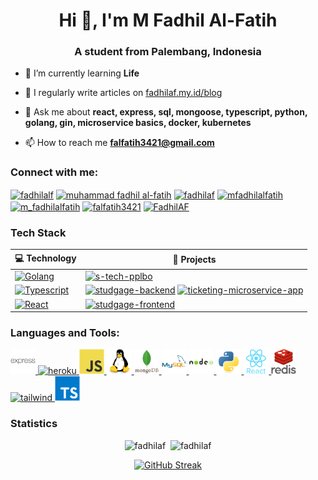 <!--
**FadhilAF/FadhilAF** is a ✨ _special_ ✨ repository because its `README.md` (this file) appears on your GitHub profile.

Here are some ideas to get you started:

- 🔭 I’m currently working on ...
- 🌱 I’m currently learning ...
- 👯 I’m looking to collaborate on ...
- 🤔 I’m looking for help with ...
- 💬 Ask me about ...
- 📫 How to reach me: ...
- 😄 Pronouns: ...
- ⚡ Fun fact: ...
-->

<div align="center">
    <h1>Hi 👋, I'm M Fadhil Al-Fatih</h1>
    <h3>A student from Palembang, Indonesia</h3>
</div>

- 🌱 I’m currently learning **Life**

- 📝 I regularly write articles on [fadhilaf.my.id/blog](fadhilaf.my.id/blog)

- 💬 Ask me about **react, express, sql, mongoose, typescript, python, golang, gin, microservice basics, docker, kubernetes**

- 📫 How to reach me **falfatih3421@gmail.com**

### Connect with me:
<a href="https://twitter.com/fadhilalf" target="blank"><img align="center" src="https://raw.githubusercontent.com/rahuldkjain/github-profile-readme-generator/master/src/images/icons/Social/twitter.svg" alt="fadhilalf" height="30" width="40" /></a>
<a href="https://www.linkedin.com/in/muhammad-fadhil-al-fatih/" target="blank"><img align="center" src="https://raw.githubusercontent.com/rahuldkjain/github-profile-readme-generator/master/src/images/icons/Social/linked-in-alt.svg" alt="muhammad fadhil al-fatih" height="30" width="40" /></a>
<a href="https://stackoverflow.com/users/fadhilaf" target="blank"><img align="center" src="https://raw.githubusercontent.com/rahuldkjain/github-profile-readme-generator/master/src/images/icons/Social/stack-overflow.svg" alt="fadhilaf" height="30" width="40" /></a>
<a href="https://kaggle.com/mfadhilalfatih" target="blank"><img align="center" src="https://raw.githubusercontent.com/rahuldkjain/github-profile-readme-generator/master/src/images/icons/Social/kaggle.svg" alt="mfadhilalfatih" height="30" width="40" /></a>
<a href="https://instagram.com/m_fadhilalfatih" target="blank"><img align="center" src="https://raw.githubusercontent.com/rahuldkjain/github-profile-readme-generator/master/src/images/icons/Social/instagram.svg" alt="m_fadhilalfatih" height="30" width="40" /></a>
<a href="https://www.hackerrank.com/falfatih3421" target="blank"><img align="center" src="https://raw.githubusercontent.com/rahuldkjain/github-profile-readme-generator/master/src/images/icons/Social/hackerrank.svg" alt="falfatih3421" height="30" width="40" /></a>
<a href="https://leetcode.com/FadhilAF" target="blank"><img align="center" src="https://cdn.iconscout.com/icon/free/png-256/free-leetcode-3521542-2944960.png" alt="FadhilAF" height="30" width="30" /></a>

### Tech Stack
<!-- START OF PROFILE STACK, DO NOT REMOVE -->
| 💻 **Technology** | 🚀 **Projects** |
| - | - |
| [![Golang](https://img.shields.io/static/v1?label=&message=Golang&color=7FD6EA&logo=go&logoColor=FFFFFF)](https://golang.org/) | [![s-tech-pplbo](https://img.shields.io/static/v1?label=&message=s-tech-pplbo&color=000605&logo=github&logoColor=FFFFFF&labelColor=000605)](https://github.com/fadhilaf/s-tech-pplbo) |
| [![Typescript](https://img.shields.io/static/v1?label=&message=Typescript&color=3178C6&logo=typescript&logoColor=FFFFFF)](https://www.typescriptlang.org/) | [![studgage-backend](https://img.shields.io/static/v1?label=&message=studgage-backend&color=000605&logo=github&logoColor=FFFFFF&labelColor=000605)](https://github.com/fadhilaf/studgage-backend) [![ticketing-microservice-app](https://img.shields.io/static/v1?label=&message=ticketing-microservice-app&color=000605&logo=github&logoColor=FFFFFF&labelColor=000605)](https://github.com/fadhilaf/ticketing-microservice-app) |
| [![React](https://img.shields.io/static/v1?label=&message=React&color=007396&logo=react&logoColor=FFFFFF)](https://react.dev/) | [![studgage-frontend](https://img.shields.io/static/v1?label=&message=studgage-frontend&color=000605&logo=github&logoColor=FFFFFF&labelColor=000605)](https://github.com/fadhilaf/studgage-frontend) |
<!-- END OF PROFILE STACK, DO NOT REMOVE -->



### Languages and Tools:
<p align="left"> 
    <a href="https://expressjs.com" target="_blank" rel="noreferrer"> 
        <img src="https://raw.githubusercontent.com/devicons/devicon/master/icons/express/express-original-wordmark.svg" alt="express" width="40" height="40"/>
    </a> 
    <a href="https://heroku.com" target="_blank" rel="noreferrer"> 
        <img src="https://www.vectorlogo.zone/logos/heroku/heroku-icon.svg" alt="heroku" width="40" height="40"/> 
    </a> 
    <a href="https://developer.mozilla.org/en-US/docs/Web/JavaScript" target="_blank" rel="noreferrer"> 
        <img src="https://raw.githubusercontent.com/devicons/devicon/master/icons/javascript/javascript-original.svg" alt="javascript" width="40" height="40"/> 
    </a> 
    <a href="https://www.linux.org/" target="_blank" rel="noreferrer"> 
        <img src="https://raw.githubusercontent.com/devicons/devicon/master/icons/linux/linux-original.svg" alt="linux" width="40" height="40"/> 
    </a> 
    <a href="https://www.mongodb.com/" target="_blank" rel="noreferrer"> 
        <img src="https://raw.githubusercontent.com/devicons/devicon/master/icons/mongodb/mongodb-original-wordmark.svg" alt="mongodb" width="40" height="40"/> 
    </a> <a href="https://www.mysql.com/" target="_blank" rel="noreferrer"> 
        <img src="https://raw.githubusercontent.com/devicons/devicon/master/icons/mysql/mysql-original-wordmark.svg" alt="mysql" width="40" height="40"/> 
    </a> 
    <a href="https://nodejs.org" target="_blank" rel="noreferrer"> 
        <img src="https://raw.githubusercontent.com/devicons/devicon/master/icons/nodejs/nodejs-original-wordmark.svg" alt="nodejs" width="40" height="40"/> 
    </a> 
    <a href="https://www.python.org" target="_blank" rel="noreferrer"> 
        <img src="https://raw.githubusercontent.com/devicons/devicon/master/icons/python/python-original.svg" alt="python" width="40" height="40"/> 
    </a> 
    <a href="https://reactjs.org/" target="_blank" rel="noreferrer"> 
        <img src="https://raw.githubusercontent.com/devicons/devicon/master/icons/react/react-original-wordmark.svg" alt="react" width="40" height="40"/> 
    </a> 
    <a href="https://redis.io" target="_blank" rel="noreferrer"> 
        <img src="https://raw.githubusercontent.com/devicons/devicon/master/icons/redis/redis-original-wordmark.svg" alt="redis" width="40" height="40"/> 
    </a> 
    <a href="https://tailwindcss.com/" target="_blank" rel="noreferrer"> 
        <img src="https://www.vectorlogo.zone/logos/tailwindcss/tailwindcss-icon.svg" alt="tailwind" width="40" height="40"/> 
    </a> 
    <a href="https://www.typescriptlang.org/" target="_blank" rel="noreferrer"> 
        <img src="https://raw.githubusercontent.com/devicons/devicon/master/icons/typescript/typescript-original.svg" alt="typescript" width="40" height="40"/> 
    </a> 
</p>

### Statistics
<div align="center">
    <div>
        <img src="https://github-readme-stats.vercel.app/api/top-langs?username=fadhilaf&show_icons=true&locale=en&layout=compact&theme=nord&hide_border=true" alt="fadhilaf" />&nbsp;
        <img src="https://github-readme-stats.vercel.app/api?username=fadhilaf&show_icons=true&locale=en&theme=nord&hide_border=true" alt="fadhilaf" />
    </div>
    
[![GitHub Streak](https://streak-stats.demolab.com?user=fadhilaf&theme=nord&hide_border=true&date_format=j%20M%5B%20Y%5D)](https://git.io/streak-stats)
</div>   
